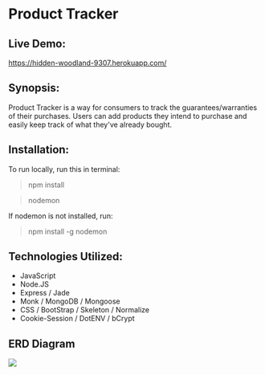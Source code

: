 # Product Tracker

## Live Demo:
https://hidden-woodland-9307.herokuapp.com/

## Synopsis:
Product Tracker is a way for consumers to track the guarantees/warranties of their purchases. Users can add products they intend to purchase and easily keep track of what they've already bought.

## Installation:
To run locally, run this in terminal:
>npm install

>nodemon

If nodemon is not installed, run:
>npm install -g nodemon

## Technologies Utilized:
- JavaScript
- Node.JS
- Express / Jade
- Monk / MongoDB / Mongoose
- CSS / BootStrap / Skeleton / Normalize
- Cookie-Session / DotENV / bCrypt

## ERD Diagram
![](http://s1.postimg.org/dwnwmwzkv/Screen_Shot_2015_08_20_at_9_34_07_AM.png)
